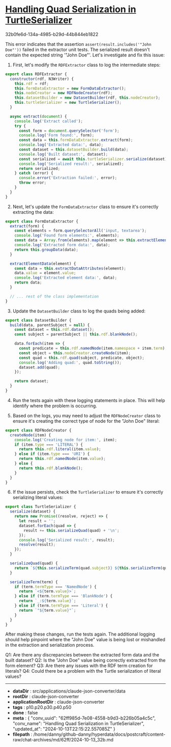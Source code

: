 # [Handling Quad Serialization in TurtleSerializer](https://claude.ai/chat/62ff985d-7e08-4558-b9d3-b226b05a4c5c)

32b0fe6d-134a-4985-b29d-44b844eb1822

 This error indicates that the assertion `assert(result.includes('"John Doe"'))` failed in the extractor unit tests. The serialized result doesn't contain the expected string '"John Doe"'. Let's investigate and fix this issue:

1. First, let's modify the `RDFExtractor` class to log the intermediate steps:

```javascript
export class RDFExtractor {
  constructor(rdf, N3Writer) {
    this.rdf = rdf;
    this.formDataExtractor = new FormDataExtractor();
    this.nodeCreator = new RDFNodeCreator(rdf);
    this.datasetBuilder = new DatasetBuilder(rdf, this.nodeCreator);
    this.turtleSerializer = new TurtleSerializer();
  }

  async extract(document) {
    console.log('Extract called');
    try {
      const form = document.querySelector('form');
      console.log('Form found:', form);
      const data = this.formDataExtractor.extract(form);
      console.log('Extracted data:', data);
      const dataset = this.datasetBuilder.build(data);
      console.log('Built dataset:', dataset);
      const serialized = await this.turtleSerializer.serialize(dataset);
      console.log('Serialized result:', serialized);
      return serialized;
    } catch (error) {
      console.error('Extraction failed:', error);
      throw error;
    }
  }
}
```

2. Next, let's update the `FormDataExtractor` class to ensure it's correctly extracting the data:

```javascript
export class FormDataExtractor {
  extract(form) {
    const elements = form.querySelectorAll('input, textarea');
    console.log('Found form elements:', elements);
    const data = Array.from(elements).map(element => this.extractElementData(element));
    console.log('Extracted form data:', data);
    return this.groupData(data);
  }

  extractElementData(element) {
    const data = this.extractDataAttributes(element);
    data.value = element.value;
    console.log('Extracted element data:', data);
    return data;
  }

  // ... rest of the class implementation
}
```

3. Update the `DatasetBuilder` class to log the quads being added:

```javascript
export class DatasetBuilder {
  build(data, parentSubject = null) {
    const dataset = this.rdf.dataset();
    const subject = parentSubject || this.rdf.blankNode();

    data.forEach(item => {
      const predicate = this.rdf.namedNode(item.namespace + item.term);
      const object = this.nodeCreator.createNode(item);
      const quad = this.rdf.quad(subject, predicate, object);
      console.log('Adding quad:', quad.toString());
      dataset.add(quad);
    });

    return dataset;
  }
}
```

4. Run the tests again with these logging statements in place. This will help identify where the problem is occurring.

5. Based on the logs, you may need to adjust the `RDFNodeCreator` class to ensure it's creating the correct type of node for the "John Doe" literal:

```javascript
export class RDFNodeCreator {
  createNode(item) {
    console.log('Creating node for item:', item);
    if (item.type === 'LITERAL') {
      return this.rdf.literal(item.value);
    } else if (item.type === 'URI') {
      return this.rdf.namedNode(item.value);
    } else {
      return this.rdf.blankNode();
    }
  }
}
```

6. If the issue persists, check the `TurtleSerializer` to ensure it's correctly serializing literal values:

```javascript
export class TurtleSerializer {
  serialize(dataset) {
    return new Promise((resolve, reject) => {
      let result = '';
      dataset.forEach(quad => {
        result += this.serializeQuad(quad) + '\n';
      });
      console.log('Serialized result:', result);
      resolve(result);
    });
  }

  serializeQuad(quad) {
    return `${this.serializeTerm(quad.subject)} ${this.serializeTerm(quad.predicate)} ${this.serializeTerm(quad.object)} .`;
  }

  serializeTerm(term) {
    if (term.termType === 'NamedNode') {
      return `<${term.value}>`;
    } else if (term.termType === 'BlankNode') {
      return `_:${term.value}`;
    } else if (term.termType === 'Literal') {
      return `"${term.value}"`;
    }
  }
}
```

After making these changes, run the tests again. The additional logging should help pinpoint where the "John Doe" value is being lost or mishandled in the extraction and serialization process.

Q1: Are there any discrepancies between the extracted form data and the built dataset?
Q2: Is the "John Doe" value being correctly extracted from the form element?
Q3: Are there any issues with the RDF term creation for literals?
Q4: Could there be a problem with the Turtle serialization of literal values?

---

* **dataDir** : src/applications/claude-json-converter/data
* **rootDir** : claude-json-converter
* **applicationRootDir** : claude-json-converter
* **tags** : p10.p20.p30.p40.p50
* **done** : false
* **meta** : {
  "conv_uuid": "62ff985d-7e08-4558-b9d3-b226b05a4c5c",
  "conv_name": "Handling Quad Serialization in TurtleSerializer",
  "updated_at": "2024-10-13T22:15:22.557085Z"
}
* **filepath** : /home/danny/github-danny/hyperdata/docs/postcraft/content-raw/chat-archives/md/62ff/2024-10-13_32b.md